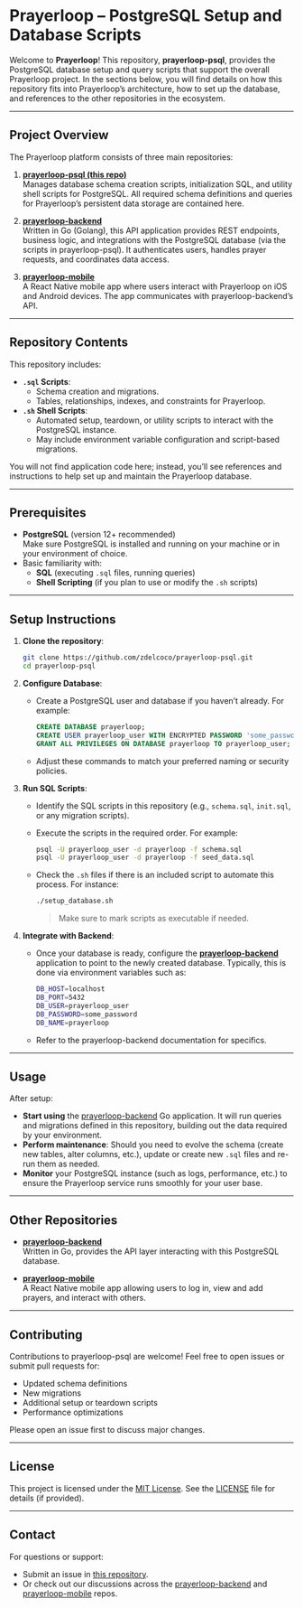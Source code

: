 # Prayerloop – PostgreSQL Setup and Database Scripts

Welcome to **Prayerloop**! This repository, **prayerloop-psql**, provides the PostgreSQL database setup and query scripts that support the overall Prayerloop project. In the sections below, you will find details on how this repository fits into Prayerloop’s architecture, how to set up the database, and references to the other repositories in the ecosystem.

---

## Project Overview

The Prayerloop platform consists of three main repositories:

1. **[prayerloop-psql (this repo)](https://github.com/zdelcoco/prayerloop-psql)**  
   Manages database schema creation scripts, initialization SQL, and utility shell scripts for PostgreSQL. All required schema definitions and queries for Prayerloop’s persistent data storage are contained here.

2. **[prayerloop-backend](https://github.com/zdelcoco/prayerloop-backend)**  
   Written in Go (Golang), this API application provides REST endpoints, business logic, and integrations with the PostgreSQL database (via the scripts in prayerloop-psql). It authenticates users, handles prayer requests, and coordinates data access.

3. **[prayerloop-mobile](https://github.com/zdelcoco/prayerloop-mobile)**  
   A React Native mobile app where users interact with Prayerloop on iOS and Android devices. The app communicates with prayerloop-backend’s API.

---

## Repository Contents

This repository includes:

- **`.sql` Scripts**:  
  - Schema creation and migrations.  
  - Tables, relationships, indexes, and constraints for Prayerloop.
- **`.sh` Shell Scripts**:  
  - Automated setup, teardown, or utility scripts to interact with the PostgreSQL instance.  
  - May include environment variable configuration and script-based migrations.

You will not find application code here; instead, you’ll see references and instructions to help set up and maintain the Prayerloop database.

---

## Prerequisites

- **PostgreSQL** (version 12+ recommended)  
  Make sure PostgreSQL is installed and running on your machine or in your environment of choice.
- Basic familiarity with:
  - **SQL** (executing `.sql` files, running queries)
  - **Shell Scripting** (if you plan to use or modify the `.sh` scripts)

---

## Setup Instructions

1. **Clone the repository**:

   ```bash
   git clone https://github.com/zdelcoco/prayerloop-psql.git
   cd prayerloop-psql 
   ```

2. **Configure Database**:  
   - Create a PostgreSQL user and database if you haven’t already. For example:

     ```sql
     CREATE DATABASE prayerloop;
     CREATE USER prayerloop_user WITH ENCRYPTED PASSWORD 'some_password';
     GRANT ALL PRIVILEGES ON DATABASE prayerloop TO prayerloop_user;
     ```

   - Adjust these commands to match your preferred naming or security policies.

3. **Run SQL Scripts**:  
   - Identify the SQL scripts in this repository (e.g., `schema.sql`, `init.sql`, or any migration scripts).  
   - Execute the scripts in the required order. For example:

     ```bash
     psql -U prayerloop_user -d prayerloop -f schema.sql
     psql -U prayerloop_user -d prayerloop -f seed_data.sql
     ```

   - Check the `.sh` files if there is an included script to automate this process. For instance:

     ```bash
     ./setup_database.sh
     ```

     > Make sure to mark scripts as executable if needed.

4. **Integrate with Backend**:  
   - Once your database is ready, configure the **[prayerloop-backend](https://github.com/zdelcoco/prayerloop-backend)** application to point to the newly created database. Typically, this is done via environment variables such as:

     ``` bash
     DB_HOST=localhost
     DB_PORT=5432
     DB_USER=prayerloop_user
     DB_PASSWORD=some_password
     DB_NAME=prayerloop
     ```

   - Refer to the prayerloop-backend documentation for specifics.

---

## Usage

After setup:

- **Start using** the [prayerloop-backend](https://github.com/zdelcoco/prayerloop-backend) Go application. It will run queries and migrations defined in this repository, building out the data required by your environment.
- **Perform maintenance**: Should you need to evolve the schema (create new tables, alter columns, etc.), update or create new `.sql` files and re-run them as needed.
- **Monitor** your PostgreSQL instance (such as logs, performance, etc.) to ensure the Prayerloop service runs smoothly for your user base.

---

## Other Repositories

- [**prayerloop-backend**](https://github.com/zdelcoco/prayerloop-backend)  
  Written in Go, provides the API layer interacting with this PostgreSQL database.

- [**prayerloop-mobile**](https://github.com/zdelcoco/prayerloop-mobile)  
  A React Native mobile app allowing users to log in, view and add prayers, and interact with others.

---

## Contributing

Contributions to prayerloop-psql are welcome! Feel free to open issues or submit pull requests for:

- Updated schema definitions  
- New migrations  
- Additional setup or teardown scripts  
- Performance optimizations  

Please open an issue first to discuss major changes.

---

## License

This project is licensed under the [MIT License](https://opensource.org/licenses/MIT). See the [LICENSE](LICENSE) file for details (if provided).

---

## Contact

For questions or support:

- Submit an issue in [this repository](https://github.com/zdelcoco/prayerloop-psql/issues).
- Or check out our discussions across the [prayerloop-backend](https://github.com/zdelcoco/prayerloop-backend/issues) and [prayerloop-mobile](https://github.com/zdelcoco/prayerloop-mobile/issues) repos.

